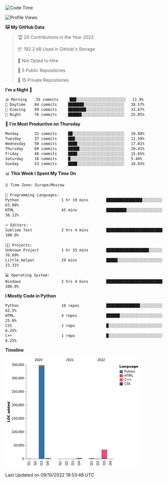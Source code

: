 <!--START_SECTION:waka-->
![Code Time](http://img.shields.io/badge/Code%20Time-35%20hrs%203%20mins-blue)

![Profile Views](http://img.shields.io/badge/Profile%20Views-0-blue)

**🐱 My GitHub Data** 

> 🏆 24 Contributions in the Year 2022
 > 
> 📦 192.2 kB Used in GitHub's Storage 
 > 
> 🚫 Not Opted to Hire
 > 
> 📜 5 Public Repositories 
 > 
> 🔑 15 Private Repositories  
 > 
**I'm a Night 🦉** 

```text
🌞 Morning    35 commits     ███░░░░░░░░░░░░░░░░░░░░░░   11.9% 
🌆 Daytime    84 commits     ███████░░░░░░░░░░░░░░░░░░   28.57% 
🌃 Evening    99 commits     ████████░░░░░░░░░░░░░░░░░   33.67% 
🌙 Night      76 commits     ██████░░░░░░░░░░░░░░░░░░░   25.85%

```
📅 **I'm Most Productive on Thursday** 

```text
Monday       32 commits     ██░░░░░░░░░░░░░░░░░░░░░░░   10.88% 
Tuesday      37 commits     ███░░░░░░░░░░░░░░░░░░░░░░   12.59% 
Wednesday    50 commits     ████░░░░░░░░░░░░░░░░░░░░░   17.01% 
Thursday     60 commits     █████░░░░░░░░░░░░░░░░░░░░   20.41% 
Friday       46 commits     ████░░░░░░░░░░░░░░░░░░░░░   15.65% 
Saturday     16 commits     █░░░░░░░░░░░░░░░░░░░░░░░░   5.44% 
Sunday       53 commits     ████░░░░░░░░░░░░░░░░░░░░░   18.03%

```


📊 **This Week I Spent My Time On** 

```text
⌚︎ Time Zone: Europe/Moscow

💬 Programming Languages: 
Python                   1 hr 19 mins        ████████████████░░░░░░░░░   63.88% 
HTML                     45 mins             █████████░░░░░░░░░░░░░░░░   36.12%

🔥 Editors: 
Sublime Text             2 hrs 4 mins        █████████████████████████   100.0%

🐱‍💻 Projects: 
Unknown Project          1 hr 35 mins        ███████████████████░░░░░░   76.69% 
Little_Helper            29 mins             █████░░░░░░░░░░░░░░░░░░░░   23.31%

💻 Operating System: 
Windows                  2 hrs 4 mins        █████████████████████████   100.0%

```

**I Mostly Code in Python** 

```text
Python                   10 repos            ███████████████░░░░░░░░░░   62.5% 
HTML                     4 repos             ██████░░░░░░░░░░░░░░░░░░░   25.0% 
CSS                      1 repo              █░░░░░░░░░░░░░░░░░░░░░░░░   6.25% 
C++                      1 repo              █░░░░░░░░░░░░░░░░░░░░░░░░   6.25%

```


**Timeline**

![Chart not found](https://raw.githubusercontent.com/Delitel-WEB/Delitel-WEB/main/charts/bar_graph.png) 


 Last Updated on 09/10/2022 18:53:48 UTC
<!--END_SECTION:waka-->

